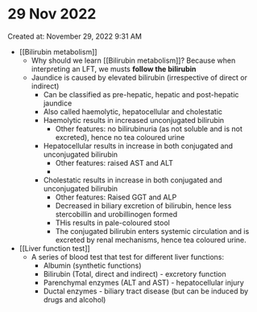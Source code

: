 # 29 Nov 2022

Created at: November 29, 2022 9:31 AM

- [[Bilirubin metabolism]]
    - Why should we learn [[Bilirubin metabolism]]? Because when interpreting an LFT, we musts **follow the bilirubin**
    - Jaundice is caused by elevated bilirubin (irrespective of direct or indirect)
        - Can be classified as pre-hepatic, hepatic and post-hepatic jaundice
        - Also called haemolytic, hepatocellular and cholestatic
        - Haemolytic results in increased unconjugated bilirubin
            - Other features: no bilirubinuria (as not soluble and is not excreted), hence no tea coloured urine
        - Hepatocellular results in increase in both conjugated and unconjugated bilirubin
            - Other features: raised AST and ALT
            - 
        - Cholestatic results in increase in both conjugated and unconjugated bilirubin
            - Other features: Raised GGT and ALP
            - Decreased in biliary excretion of bilirubin, hence less stercobillin and urobillinogen formed
            - THis results in pale-coloured stool
            - The conjugated bilirubin enters systemic circulation and is excreted by renal mechanisms, hence tea coloured urine.
- [[Liver function test]]
    - A series of blood test that test for different liver functions:
        - Albumin (synthetic functions)
        - Bilirubin (Total, direct and indirect) - excretory function
        - Parenchymal enzymes (ALT and AST) - hepatocellular injury
        - Ductal enzymes - biliary tract disease (but can be induced by drugs and alcohol)